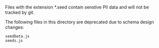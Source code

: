 Files with the extension *.seed contain senstive PII data and will not be tracked by git.

The following files in this directory are deprecated due to schema design changes:

    seedData.js
    seeds.js
